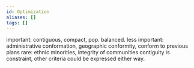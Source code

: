 ```yaml
---
id: Optimization
aliases: []
tags: []
---
```

important: contiguous, compact, pop. balanced.
less important: administrative conformation, geographic conformity, conform to previous plans
rare: ethnic minorities, integrity of communities 
contiguity is constraint, other criteria could be expressed either way.
